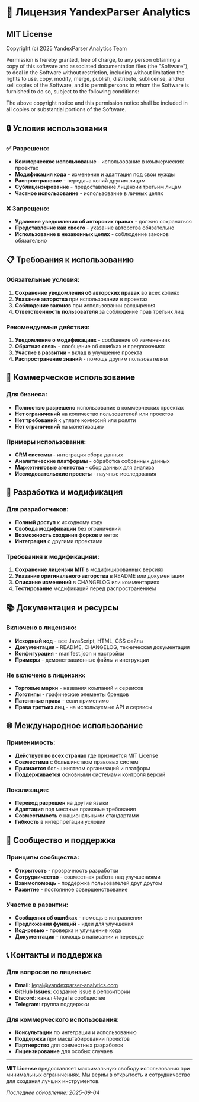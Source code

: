 # 📄 Лицензия YandexParser Analytics

## MIT License

Copyright (c) 2025 YandexParser Analytics Team

Permission is hereby granted, free of charge, to any person obtaining a copy
of this software and associated documentation files (the "Software"), to deal
in the Software without restriction, including without limitation the rights
to use, copy, modify, merge, publish, distribute, sublicense, and/or sell
copies of the Software, and to permit persons to whom the Software is
furnished to do so, subject to the following conditions:

The above copyright notice and this permission notice shall be included in all
copies or substantial portions of the Software.

## 🔒 **Условия использования**

### **✅ Разрешено:**
- **Коммерческое использование** - использование в коммерческих проектах
- **Модификация кода** - изменение и адаптация под свои нужды
- **Распространение** - передача копий другим лицам
- **Сублицензирование** - предоставление лицензии третьим лицам
- **Частное использование** - использование в личных целях

### **❌ Запрещено:**
- **Удаление уведомления об авторских правах** - должно сохраняться
- **Представление как своего** - указание авторства обязательно
- **Использование в незаконных целях** - соблюдение законов обязательно

## 📋 **Требования к использованию**

### **Обязательные условия:**
1. **Сохранение уведомления об авторских правах** во всех копиях
2. **Указание авторства** при использовании в проектах
3. **Соблюдение законов** при использовании расширения
4. **Ответственность пользователя** за соблюдение прав третьих лиц

### **Рекомендуемые действия:**
1. **Уведомление о модификациях** - сообщение об изменениях
2. **Обратная связь** - сообщение об ошибках и предложениях
3. **Участие в развитии** - вклад в улучшение проекта
4. **Распространение знаний** - помощь другим пользователям

## 🚀 **Коммерческое использование**

### **Для бизнеса:**
- **Полностью разрешено** использование в коммерческих проектах
- **Нет ограничений** на количество пользователей или проектов
- **Нет требований** к уплате комиссий или роялти
- **Нет ограничений** на монетизацию

### **Примеры использования:**
- **CRM системы** - интеграция сбора данных
- **Аналитические платформы** - обработка собранных данных
- **Маркетинговые агентства** - сбор данных для анализа
- **Исследовательские проекты** - научные исследования

## 🔧 **Разработка и модификация**

### **Для разработчиков:**
- **Полный доступ** к исходному коду
- **Свобода модификации** без ограничений
- **Возможность создания форков** и веток
- **Интеграция** с другими проектами

### **Требования к модификациям:**
1. **Сохранение лицензии MIT** в модифицированных версиях
2. **Указание оригинального авторства** в README или документации
3. **Описание изменений** в CHANGELOG или комментариях
4. **Тестирование** модификаций перед распространением

## 📚 **Документация и ресурсы**

### **Включено в лицензию:**
- **Исходный код** - все JavaScript, HTML, CSS файлы
- **Документация** - README, CHANGELOG, техническая документация
- **Конфигурация** - manifest.json и настройки
- **Примеры** - демонстрационные файлы и инструкции

### **Не включено в лицензию:**
- **Торговые марки** - названия компаний и сервисов
- **Логотипы** - графические элементы брендов
- **Патентные права** - если применимо
- **Права третьих лиц** - на используемые API и сервисы

## 🌐 **Международное использование**

### **Применимость:**
- **Действует во всех странах** где признается MIT License
- **Совместима** с большинством правовых систем
- **Признается** большинством организаций и платформ
- **Поддерживается** основными системами контроля версий

### **Локализация:**
- **Перевод разрешен** на другие языки
- **Адаптация** под местные правовые требования
- **Совместимость** с национальными стандартами
- **Гибкость** в интерпретации условий

## 🤝 **Сообщество и поддержка**

### **Принципы сообщества:**
- **Открытость** - прозрачность разработки
- **Сотрудничество** - совместная работа над улучшениями
- **Взаимопомощь** - поддержка пользователей друг другом
- **Развитие** - постоянное совершенствование

### **Участие в развитии:**
- **Сообщения об ошибках** - помощь в исправлении
- **Предложения функций** - идеи для улучшения
- **Код-ревью** - проверка и улучшение кода
- **Документация** - помощь в написании и переводе

## 📞 **Контакты и поддержка**

### **Для вопросов по лицензии:**
- **Email**: legal@yandexparser-analytics.com
- **GitHub Issues**: создание issue в репозитории
- **Discord**: канал #legal в сообществе
- **Telegram**: группа поддержки

### **Для коммерческого использования:**
- **Консультации** по интеграции и использованию
- **Поддержка** при масштабировании проектов
- **Партнерство** для совместных разработок
- **Лицензирование** для особых случаев

---

**MIT License** предоставляет максимальную свободу использования при минимальных ограничениях. Мы верим в открытость и сотрудничество для создания лучших инструментов.

*Последнее обновление: 2025-09-04*
